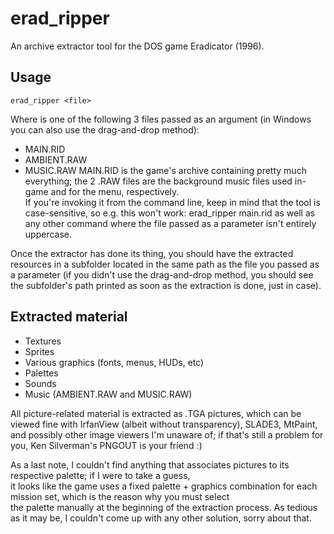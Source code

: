 # erad_ripper
An archive extractor tool for the DOS game Eradicator (1996). 

## Usage
	erad_ripper <file>
Where <file> is one of the following 3 files passed as an argument (in Windows  you can also use the drag-and-drop method):
- MAIN.RID
- AMBIENT.RAW
- MUSIC.RAW
MAIN.RID is the game's archive containing pretty much everything; the 2 .RAW files are the background music files used in-game and for the menu, respectively.   
If you're invoking it from the command line, keep in mind that the tool is case-sensitive, so e.g. this won't work:
	erad_ripper main.rid
as well as any other command where the file passed as a parameter isn't entirely uppercase.

Once the extractor has done its thing, you should have the extracted resources in a subfolder
located in the same path as the file you passed as a parameter (if you didn't use the drag-and-drop method, you should see the subfolder's path
printed as soon as the extraction is done, just in case).

## Extracted material
- Textures
- Sprites
- Various graphics (fonts, menus, HUDs, etc)
- Palettes
- Sounds
- Music (AMBIENT.RAW and MUSIC.RAW)

All picture-related material is extracted as .TGA pictures, which can be viewed fine with
IrfanView (albeit without transparency), SLADE3, MtPaint, and possibly other image viewers I'm unaware of;
if that's still a problem for you, Ken Silverman's PNGOUT is your friend :)

As a last note, I couldn't find anything that associates pictures to its respective palette; if I were to take a guess,  
it looks like the game uses a fixed palette + graphics combination for each mission set, which is the reason why you must select  
the palette manually at the beginning of the extraction process. As tedious as it may be, I couldn't come up with any other solution, sorry about that.
